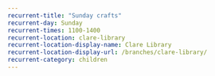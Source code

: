 ```yaml
---
recurrent-title: "Sunday crafts"
recurrent-day: Sunday
recurrent-times: 1100-1400
recurrent-location: clare-library
recurrent-location-display-name: Clare Library
recurrent-location-display-url: /branches/clare-library/
recurrent-category: children
---
```

